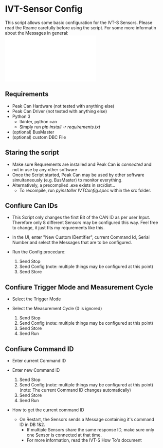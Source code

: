 # IVT-Sensor Config
This script allows some basic configuration for the IVT-S Sensors. Please read the Reame carefully before using the script.
For some more informatin about the Messages in general: ![IVT.md](IVT.md)

## Requirements
- Peak Can Hardware (not tested with anything else)
- Peak Can Driver (not tested with anything else)
- Python 3
    - tkinter, python can
    - Simply run *pip install -r requirements.txt*
- (optional) BusMaster
- (optional) custom DBC File

## Staring the script
- Make sure Requrements are installed and Peak Can is *connected* and not in use by any other software
- Once the Script started, Peak Can may be used by other software simultaneously (e.g. BusMaster) to monitor everything.
- Alternatively, a precompiled .exe exists in src/dist...
  - To recompile, run *pyinstaller IVTConfig.spec* within the src folder.

## Confiure Can IDs 
- This Script only changes the first Bit of the CAN ID as per user Input. Therefore only 8 different Sensors may be configured this way. Feel free to change, it just fits my requrements like this.
- In the UI, enter "New Custom IDentifier", current Command Id, Serial Number and select the Messages that are to be configured.
- Run the Config procedure:

    1. Send Stop
    2. Send Config (note: multiple things may be configured at this point)
    3. Send Store

## Confiure Trigger Mode and Measurement Cycle 
- Select the Trigger Mode
- Select the Measurement Cycle (0 is ignored)

    1. Send Stop
    2. Send Config (note: multiple things may be configured at this point)
    3. Send Store
    4. Send Run 

## Confiure Command ID
- Enter current Command ID
- Enter new Command ID

    1. Send Stop
    2. Send Config (note: multiple things may be configured at this point) (note: The current Command ID changes automatically)
    3. Send Store
    4. Send Run 

- How to get the current command ID
    - On Restart, the Sensors sends a Message containing it's command ID in DB 1&2. 
        - If multiple Sensors share the same response ID, make sure only one Sensor is connected at that time.
        - For more information, read the IVT-S How To's document
